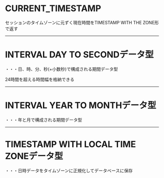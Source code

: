 # CURRENT_TIMESTAMP
セッションのタイムゾーンに元ずく現在時間をTIMESTAMP WITH THE ZONE形で返す

---
# INTERVAL DAY TO SECONDデータ型
・・・日、時、分、秒(+小数秒)で構成される期間データ型

24時間を超える時間幅を格納できる

---
# INTERVAL YEAR TO MONTHデータ型
・・・年と月で構成される期間データ型

---
# TIMESTAMP WITH LOCAL TIME ZONEデータ型
・・・日時データをタイムゾーンに正規化してデータベースに保存